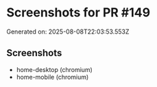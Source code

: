 # Screenshots for PR #149

Generated on: 2025-08-08T22:03:53.553Z

## Screenshots
- home-desktop (chromium)
- home-mobile (chromium)

